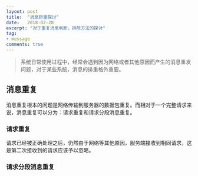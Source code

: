 ```yaml
---
layout: post
title:  "消息排重探讨"
date:   2018-02-28
excerpt: "对于重复消息判断，排除方法的探讨"
tag:
- message
comments: true
---
```


> 系统日常使用过程中，经常会遇到因为网络或者其他原因而产生的消息重发问题，对于某些系统，消息的排重格外重要。

## 消息重复

消息重复根本的问题是网络传输到服务器的数据包重复。而相对于一个完整请求来说，消息重复可以分为：请求重复和请求分段消息重复。

### 请求重复

请求已经被正确处理之后，仍然由于网络等其他原因，服务端接收到相同请求，这是第二次接收到的请求应该予以忽略。

### 请求分段消息重复
